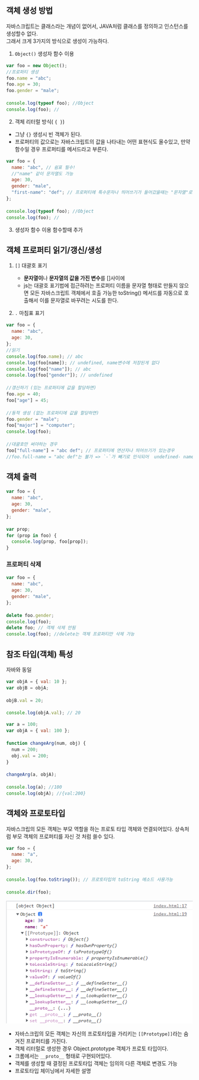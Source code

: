 ## 객체 생성 방법

자바스크립트는 클래스라는 개념이 없어서, JAVA처럼 클래스를 정의하고 인스턴스를 생성할수 없다.  
그래서 크게 3가지의 방식으로 생성이 가능하다.

1. `Object()` 생성자 함수 이용

```js
var foo = new Object();
//프로퍼티 생성
foo.name = "abc";
foo.age = 30;
foo.gender = "male";

console.log(typeof foo); //Object
console.log(foo); //
```

2. 객체 리터럴 방식( `{ }`)

- 그냥 `{}` 생성시 빈 객체가 된다.
- 프로퍼티의 값으로는 자바스크립트의 값을 나타내는 어떤 표현식도 올수있고, 만약 함수일 경우 프로퍼티를 메서드라고 부른다.

```js
var foo = {
  name: "abc", // 쉼표 필수!
  //"name" 같이 문자열도 가능
  age: 30,
  gender: "male",
  "first-name": "def"; // 프로퍼티에 특수문자나 띄어쓰기가 들어갔을때는 "문자열"로 해줘야함
};

console.log(typeof foo); //Object
console.log(foo); //
```

3. 생성자 함수 이용
   함수할때 추가

## 객체 프로퍼티 읽기/갱신/생성

1. `[]` 대괄호 표기

   - **문자열이**나 **문자열의 값을 가진 변수**를 []사이에
   - js는 대괄호 표기법에 접근하려는 프로퍼티 이름을 문자열 형태로 만들지 않으면 모든 자바스크립트 객체에서 호출 가능한 toString() 메서드를 자동으로 호출해서 이를 문자열로 바꾸려는 시도를 한다.

2. `.` 마침표 표기

```js
var foo = {
  name: "abc",
  age: 30,
};
//읽기
console.log(foo.name); // abc
console.log(foo[name]); // undefined, name변수에 저장된게 없다
console.log(foo["name"]); // abc
console.log(foo["gender"]); // undefined

//갱신하기 (있는 프로퍼티에 값을 할당하면)
foo.age = 40;
foo["age"] = 45;

//동적 생성 (없는 프로퍼티에 값을 할당하면)
foo.gender = "male";
foo["major"] = "computer";
console.log(foo);

//대괄호만 써야하는 경우
foo["full-name"] = "abc def"; // 프로퍼티에 연산자나 띄어쓰기가 있는경우
//foo.full-name = "abc def"는 불가 => `-`가 빼기로 인식되어  undefined- name 이 되어 NaN(Not a Number 출력)
```

## 객체 출력

```js
var foo = {
  name: "abc",
  age: 30,
  gender: "male",
};

var prop;
for (prop in foo) {
  console.log(prop, foo[prop]);
}
```

### 프로퍼티 삭제

```js
var foo = {
  name: "abc",
  age: 30,
  gender: "male",
};

delete foo.gender;
console.log(foo);
delete foo; // 객체 삭제 안됨
console.log(foo); //delete는 객체 프로퍼티만 삭제 가능
```

## 참조 타입(객체) 특성

자바와 동일

```js
var objA = { val: 10 };
var objB = objA;

objB.val = 20;

console.log(objA.val); // 20
```

```js
var a = 100;
var objA = { val: 100 };

function changeArg(num, obj) {
  num = 200;
  obj.val = 200;
}

changeArg(a, objA);

console.log(a); //100
console.log(objA); //{val:200}
```

## 객체와 프로토타입

자바스크립의 모든 객체는 부모 역할을 하는 프로토 타입 객체와 연결되어있다. 상속처럼 부모 객체의 프로퍼티를 자신 것 처럼 쓸수 있다.

```js
var foo = {
  name: "a",
  age: 30,
};

console.log(foo.toString()); // 프로토타입의 toString 메소드 사용가능

console.dir(foo);
```

![](./prototype.PNG)

- 자바스크립의 모든 객체는 자신의 프로토타입을 가리키는 `[[Prototype]]`라는 숨겨진 프로퍼티를 가진다.
- 객체 리터럴로 생성한 경우 Object.prototype 객체가 프로토 타입이다.
- 크롬에서는 `__proto__` 형태로 구현되어있다.
- 객체를 생성할 때 결정된 프로토타입 객체는 임의의 다른 객체로 변경도 가능
- 프로토타입 체이닝에서 자세한 설명
